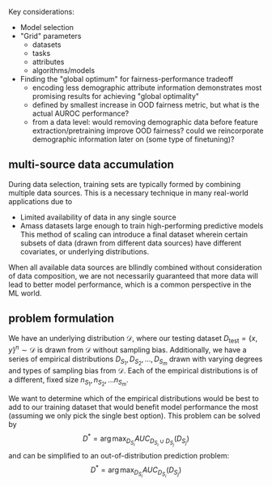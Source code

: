 Key considerations:
- Model selection
- "Grid" parameters
	- datasets
	- tasks
	- attributes
	- algorithms/models
- Finding the "global optimum" for fairness-performance tradeoff
	- encoding less demographic attribute information demonstrates most promising results for achieving "global optimality"
	- defined by smallest increase in OOD fairness metric, but what is the actual AUROC performance?
	- from a data level: would removing demographic data before feature extraction/pretraining improve OOD fairness? could we reincorporate demographic information later on (some type of finetuning)?

## multi-source data accumulation
During data selection, training sets are typically formed by combining multiple data sources. This is a necessary technique in many real-world applications due to
- Limited availability of data in any single source
- Amass datasets large enough to train high-performing predictive models
This method of scaling can introduce a final dataset wherein certain subsets of data (drawn from different data sources) have different covariates, or underlying distributions. 

When all available data sources are bllindly combined without consideration of data composition, we are not necessarily guaranteed that more data will lead to better model performance, which is a common perspective in the ML world.

## problem formulation
We have an underlying distribution $\mathcal D$, where our testing dataset $D_{\text{test}} = \{ x, y \}^n \sim \mathcal D$ is drawn from $\mathcal D$ without sampling bias. Additionally, we have a series of empirical distributions $D_{S_1}, D_{S_2}, \dots, D_{S_m}$ drawn with varying degrees and types of sampling bias from $\mathcal D$. Each of the empirical distributions is of a different, fixed size $n_{S_1}, n_{S_2}, \dots n_{S_m}$. 

We want to determine which of the empirical distributions would be best to add to our training dataset that would benefit model performance the most (assuming we only pick the single best option). This problem can be solved by
$$D^* = \arg\max_{D_{S_i}} AUC_{D_{S_i} \cup D_{S_j}}(D_{S_j})$$
and can be simplified to an out-of-distribution prediction problem:
$$D^* = \arg\max_{D_{S_i}} AUC_{D_{S_i}}(D_{S_j})$$
